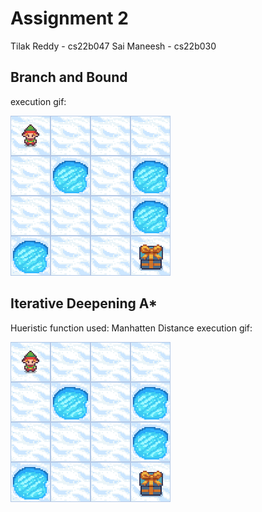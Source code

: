 # Assignment 2
Tilak Reddy - cs22b047
Sai Maneesh - cs22b030
## Branch and Bound

execution gif:

![bnb_run1](bnb_run1.gif)

## Iterative Deepening A* 

Hueristic function used: Manhatten Distance
execution gif:

![ida_run1](ida_run1.gif)